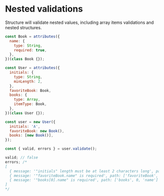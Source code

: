# Nested validations

Structure will validate nested values, including array items validations and nested structures.

```javascript
const Book = attributes({
  name: {
    type: String,
    required: true,
  },
})(class Book {});

const User = attributes({
  initials: {
    type: String,
    minLength: 2,
  },
  favoriteBook: Book,
  books: {
    type: Array,
    itemType: Book,
  },
})(class User {});

const user = new User({
  initials: 'A',
  favoriteBook: new Book(),
  books: [new Book()],
});

const { valid, errors } = user.validate();

valid; // false
errors; /*
[
  { message: '"initials" length must be at least 2 characters long', path: ['initials'] },
  { message: '"favoriteBook.name" is required', path: ['favoriteBook', 'name'] },
  { message: '"books[0].name" is required', path: ['books', 0, 'name'] }
]
*/
```

